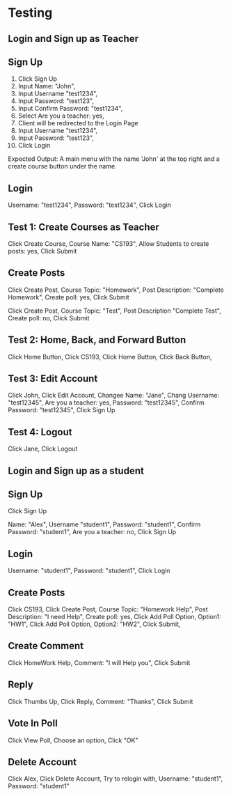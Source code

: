 # Testing

## Login and Sign up as Teacher

## Sign Up
 1. Click Sign Up
 2. Input Name: "John",
 3. Input Username "test1234",
 4. Input Password: "test123",
 5. Input Confirm Password: "test1234",
 6. Select Are you a teacher: yes,
 7. Client will be redirected to the Login Page
 8. Input Username "test1234",
 9. Input Password: "test123",
 10. Click Login

Expected Output: A main menu with the name 'John' at the top right and a create course button under the name.

## Login
Username: "test1234",
Password: "test1234",
Click Login

## Test 1: Create Courses as Teacher
Click Create Course,
Course Name: "CS193",
Allow Students to create posts: yes,
Click Submit

## Create Posts
Click Create Post,
Course Topic: "Homework",
Post Description: "Complete Homework",
Create poll: yes,
Click Submit

Click Create Post,
Course Topic: "Test",
Post Description "Complete Test",
Create poll: no,
Click Submit

## Test 2: Home, Back, and Forward Button
Click Home Button,
Click CS193,
Click Home Button,
Click Back Button,

## Test 3: Edit Account
Click John,
Click Edit Account,
Changee Name: "Jane",
Chang Username: "test12345",
Are you a teacher: yes,
Password: "test12345",
Confirm Password: "test12345",
Click Sign Up

## Test 4: Logout
Click Jane,
Click Logout

## Login and Sign up as a student

## Sign Up
Click Sign Up

Name: "Alex",
Username "student1",
Password: "student1",
Confirm Password: "student1",
Are you a teacher: no,
Click Sign Up

## Login
Username: "student1",
Password: "student1",
Click Login

## Create Posts
Click CS193,
Click Create Post,
Course Topic: "Homework Help",
Post Description: "I need Help",
Create poll: yes,
Click Add Poll Option,
Option1: "HW1",
Click Add Poll Option,
Option2: "HW2",
Click Submit,

## Create Comment
Click HomeWork Help,
Comment: "I will Help you",
Click Submit

## Reply
Click Thumbs Up,
Click Reply,
Comment: "Thanks",
Click Submit

## Vote In Poll
Click View Poll, 
Choose an option,
Click "OK"

## Delete Account
Click Alex,
Click Delete Account,
Try to relogin with,
Username: "student1",
Password: "student1"



